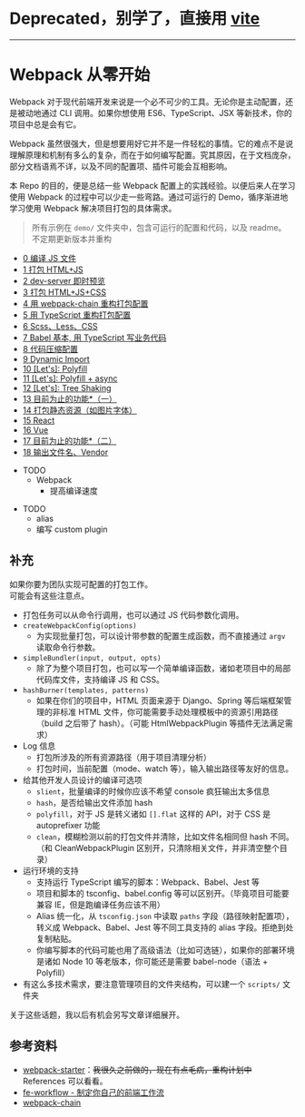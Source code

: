 # **Deprecated**，别学了，直接用 [vite](https://cn.vitejs.dev/)

---

# Webpack 从零开始

Webpack 对于现代前端开发来说是一个必不可少的工具。无论你是主动配置，还是被动地通过 CLI 调用。如果你想使用 ES6、TypeScript、JSX 等新技术，你的项目中总是会有它。

Webpack 虽然很强大，但是想要用好它并不是一件轻松的事情。它的难点不是说理解原理和机制有多么的复杂，而在于如何编写配置。究其原因，在于文档庞杂，部分文档语焉不详，以及不同的配置项、插件可能会互相影响。

本 Repo 的目的，便是总结一些 Webpack 配置上的实践经验。以便后来人在学习使用 Webpack 的过程中可以少走一些弯路。通过可运行的 Demo，循序渐进地学习使用 Webpack 解决项目打包的具体需求。

> 所有示例在 `demo/` 文件夹中，包含可运行的配置和代码，以及 readme。  
> 不定期更新版本并重构

<!-- demo start -->

- [0 编译 JS 文件](demo/0-basic-single-js)
- [1 打包 HTML+JS](demo/1-basic-with-html)
- [2 dev-server 即时预览](demo/2-basic-dev-server-and-hot-reload)
- [3 打包 HTML+JS+CSS](demo/3-basic-html-js-css)
- [4 用 webpack-chain 重构打包配置](demo/4-webpack-chain)
- [5 用 TypeScript 重构打包配置](demo/5-refactor-config-with-ts)
- [6 Scss、Less、CSS](demo/6-more-style)
- [7 Babel 基本, 用 TypeScript 写业务代码](demo/7-babel-basic)
- [8 代码压缩配置](demo/8-minify-and-restructure-configs)
- [9 Dynamic Import](demo/9-dynamic-import)
- [10 [Let's]: Polyfill](demo/10-webpack-babel-polyfill-basic)
- [11 [Let's]: Polyfill + async](demo/11-polyfill-and-async)
- [12 [Let's]: Tree Shaking](demo/12-tree-shaking)
- [13 目前为止的功能\*（一）](demo/13-milestone-with-polyfill)
- [14 打包静态资源（如图片字体）](demo/14-pack-image)
- [15 React](demo/15-react)
- [16 Vue](demo/16-vue)
- [17 目前为止的功能\*（二）](demo/17-milestone-with-framework)
- [18 输出文件名、Vendor](demo/18-webpack-output-filename)

<!-- demo end -->

- TODO
  - Webpack
    - 提高编译速度

* TODO
  - alias
  - 编写 custom plugin

## 补充

如果你要为团队实现可配置的打包工作。  
可能会有这些注意点。

- 打包任务可以从命令行调用，也可以通过 JS 代码参数化调用。
- `createWebpackConfig(options)`
  - 为实现批量打包，可以设计带参数的配置生成函数，而不直接通过 `argv` 读取命令行参数。
- `simpleBundler(input, output, opts)`
  - 除了为整个项目打包，也可以写一个简单编译函数，诸如老项目中的局部代码库文件，支持编译 JS 和 CSS。
- `hashBurner(templates, patterns)`
  - 如果在你们的项目中，HTML 页面来源于 Django、Spring 等后端框架管理的非标准 HTML 文件，你可能需要手动处理模板中的资源引用路径（build 之后带了 hash）。（可能 HtmlWebpackPlugin 等插件无法满足需求）
- Log 信息
  - 打包所涉及的所有资源路径（用于项目清理分析）
  - 打包时间，当前配置（mode、watch 等），输入输出路径等友好的信息。
- 给其他开发人员设计的编译可选项
  - `slient`，批量编译的时候你应该不希望 console 疯狂输出太多信息
  - `hash`，是否给输出文件添加 hash
  - `polyfill`，对于 JS 是转义诸如 `[].flat` 这样的 API，对于 CSS 是 autoprefixer 功能
  - `clean`，模糊检测以前的打包文件并清除，比如文件名相同但 hash 不同。（和 CleanWebpackPlugin 区别开，只清除相关文件，并非清空整个目录）
- 运行环境的支持
  - 支持运行 TypeScript 编写的脚本：Webpack、Babel、Jest 等
  - 项目和脚本的 tsconfig、babel.config 等可以区别开。（毕竟项目可能要兼容 IE，但是跑编译任务应该不用）
  - Alias 统一化，从 `tsconfig.json` 中读取 `paths` 字段（路径映射配置项），转义成 Webpack、Babel、Jest 等不同工具支持的 alias 字段。拒绝到处复制粘贴。
  - 你编写脚本的代码可能也用了高级语法（比如可选链），如果你的部署环境是诸如 Node 10 等老版本，你可能还是需要 babel-node（语法 + Polyfill）
- 有这么多技术需求，要注意管理项目的文件夹结构，可以建一个 `scripts/` 文件夹

关于这些话题，我以后有机会另写文章详细展开。

## 参考资料

- [webpack-starter](https://github.com/seognil-lab/webpack-starter)：~~我很久之前做的，现在有点毛病，重构计划中~~ References 可以看看。
- [fe-workflow - 制定你自己的前端工作流](https://github.com/luoxue-victor/fe-workflow)
- [webpack-chain](https://github.com/neutrinojs/webpack-chain)
